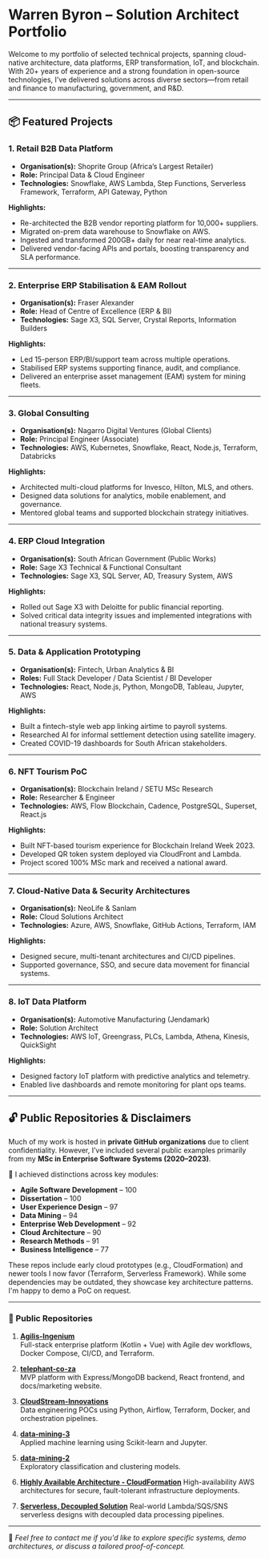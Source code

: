 # Warren Byron – Solution Architect Portfolio

Welcome to my portfolio of selected technical projects, spanning cloud-native architecture, data platforms, ERP transformation, IoT, and blockchain. With 20+ years of experience and a strong foundation in open-source technologies, I’ve delivered solutions across diverse sectors—from retail and finance to manufacturing, government, and R&D.

---

## 📦 Featured Projects

### 1. Retail B2B Data Platform
- **Organisation(s):** Shoprite Group (Africa’s Largest Retailer)  
- **Role:** Principal Data & Cloud Engineer  
- **Technologies:** Snowflake, AWS Lambda, Step Functions, Serverless Framework, Terraform, API Gateway, Python

**Highlights:**
- Re-architected the B2B vendor reporting platform for 10,000+ suppliers.
- Migrated on-prem data warehouse to Snowflake on AWS.
- Ingested and transformed 200GB+ daily for near real-time analytics.
- Delivered vendor-facing APIs and portals, boosting transparency and SLA performance.

---

### 2. Enterprise ERP Stabilisation & EAM Rollout
- **Organisation(s):** Fraser Alexander  
- **Role:** Head of Centre of Excellence (ERP & BI)  
- **Technologies:** Sage X3, SQL Server, Crystal Reports, Information Builders

**Highlights:**
- Led 15-person ERP/BI/support team across multiple operations.
- Stabilised ERP systems supporting finance, audit, and compliance.
- Delivered an enterprise asset management (EAM) system for mining fleets.

---

### 3. Global Consulting
- **Organisation(s):** Nagarro Digital Ventures (Global Clients)  
- **Role:** Principal Engineer (Associate)  
- **Technologies:** AWS, Kubernetes, Snowflake, React, Node.js, Terraform, Databricks

**Highlights:**
- Architected multi-cloud platforms for Invesco, Hilton, MLS, and others.
- Designed data solutions for analytics, mobile enablement, and governance.
- Mentored global teams and supported blockchain strategy initiatives.

---

### 4. ERP Cloud Integration
- **Organisation(s):** South African Government (Public Works)  
- **Role:** Sage X3 Technical & Functional Consultant  
- **Technologies:** Sage X3, SQL Server, AD, Treasury System, AWS

**Highlights:**
- Rolled out Sage X3 with Deloitte for public financial reporting.
- Solved critical data integrity issues and implemented integrations with national treasury systems.

---

### 5. Data & Application Prototyping
- **Organisation(s):** Fintech, Urban Analytics & BI  
- **Roles:** Full Stack Developer / Data Scientist / BI Developer  
- **Technologies:** React, Node.js, Python, MongoDB, Tableau, Jupyter, AWS

**Highlights:**
- Built a fintech-style web app linking airtime to payroll systems.
- Researched AI for informal settlement detection using satellite imagery.
- Created COVID-19 dashboards for South African stakeholders.

---

### 6. NFT Tourism PoC
- **Organisation(s):** Blockchain Ireland / SETU MSc Research  
- **Role:** Researcher & Engineer  
- **Technologies:** AWS, Flow Blockchain, Cadence, PostgreSQL, Superset, React.js

**Highlights:**
- Built NFT-based tourism experience for Blockchain Ireland Week 2023.
- Developed QR token system deployed via CloudFront and Lambda.
- Project scored 100% MSc mark and received a national award.

---

### 7. Cloud-Native Data & Security Architectures
- **Organisation(s):** NeoLife & Sanlam  
- **Role:** Cloud Solutions Architect  
- **Technologies:** Azure, AWS, Snowflake, GitHub Actions, Terraform, IAM

**Highlights:**
- Designed secure, multi-tenant architectures and CI/CD pipelines.
- Supported governance, SSO, and secure data movement for financial systems.

---

### 8. IoT Data Platform
- **Organisation(s):** Automotive Manufacturing (Jendamark)  
- **Role:** Solution Architect  
- **Technologies:** AWS IoT, Greengrass, PLCs, Lambda, Athena, Kinesis, QuickSight

**Highlights:**
- Designed factory IoT platform with predictive analytics and telemetry.
- Enabled live dashboards and remote monitoring for plant ops teams.

---

## 🔓 Public Repositories & Disclaimers

Much of my work is hosted in **private GitHub organizations** due to client confidentiality. However, I’ve included several public examples primarily from my **MSc in Enterprise Software Systems (2020–2023)**.

🧠 I achieved distinctions across key modules:

- **Agile Software Development** – 100  
- **Dissertation** – 100  
- **User Experience Design** – 97  
- **Data Mining** – 94  
- **Enterprise Web Development** – 92  
- **Cloud Architecture** – 90  
- **Research Methods** – 91  
- **Business Intelligence** – 77

These repos include early cloud prototypes (e.g., CloudFormation) and newer tools I now favor (Terraform, Serverless Framework). While some dependencies may be outdated, they showcase key architecture patterns. I'm happy to demo a PoC on request.

---

### 📂 Public Repositories

1. [**Agilis-Ingenium**](https://github.com/Agilis-Ingenium)  
   Full-stack enterprise platform (Kotlin + Vue) with Agile dev workflows, Docker Compose, CI/CD, and Terraform.

2. [**telephant-co-za**](https://github.com/telephant-co-za)  
   MVP platform with Express/MongoDB backend, React frontend, and docs/marketing website.

3. [**CloudStream-Innovations**](https://github.com/CloudStream-Innovations)  
   Data engineering POCs using Python, Airflow, Terraform, Docker, and orchestration pipelines.

4. [**data-mining-3**](https://github.com/Warren-Byron/data-mining-3)  
   Applied machine learning using Scikit-learn and Jupyter.

5. [**data-mining-2**](https://github.com/Warren-Byron/data-mining-2)  
   Exploratory classification and clustering models.

6. [**Highly Available Architecture - CloudFormation**](https://video-for-assignment-1-cloud-architechture.s3.eu-west-1.amazonaws.com/video.mp4)
   High-availability AWS architectures for secure, fault-tolerant infrastructure deployments.

7. [**Serverless, Decoupled Solution**](Private)
   Real-world Lambda/SQS/SNS serverless designs with decoupled data processing pipelines.

---

📩 _Feel free to contact me if you'd like to explore specific systems, demo architectures, or discuss a tailored proof-of-concept._
